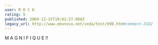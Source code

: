 ```yaml
---
user: R O C K
rating: 5
published: 2004-12-15T10:01:27.000Z
legacy_url: http://www.emunova.net/veda/test/698.htm#comment-2162
---
```

M A G N I F I Q U E !!